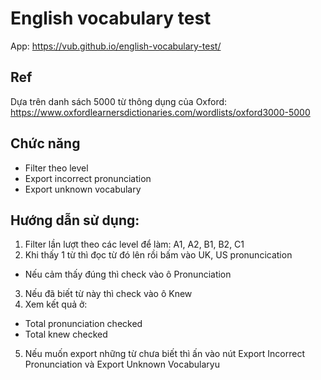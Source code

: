 # English vocabulary test
App: https://vub.github.io/english-vocabulary-test/

## Ref
Dựa trên danh sách 5000 từ thông dụng của Oxford:
https://www.oxfordlearnersdictionaries.com/wordlists/oxford3000-5000

## Chức năng
- Filter theo level
- Export incorrect pronunciation
- Export unknown vocabulary


## Hướng dẫn sử dụng:
1. Filter lần lượt theo các level để làm: A1, A2, B1, B2, C1
2. Khi thấy 1 từ thì đọc từ đó lên rồi bấm vào UK, US pronuncication
- Nếu cảm thấy đúng thì check vào ô Pronunciation
3. Nếu đã biết từ này thì check vào ô Knew
4. Xem kết quả ở:
- Total pronunciation checked
- Total knew checked
5. Nếu muốn export những từ chưa biết thì ấn vào nút Export Incorrect Pronunciation và Export Unknown Vocabularyu